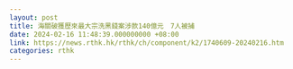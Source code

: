 ```yaml
---
layout: post
title: 海關破獲歷來最大宗洗黑錢案涉款140億元　7人被捕
date: 2024-02-16 11:48:39.000000000 +08:00
link: https://news.rthk.hk/rthk/ch/component/k2/1740609-20240216.htm
categories: rthk
---
```



